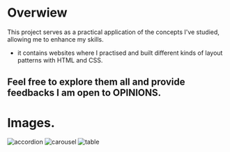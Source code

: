 # Overwiew
This project serves as a practical application of the concepts I've studied, allowing me to enhance my skills.
   - it contains websites where I practised and built different kinds of layout patterns with HTML and CSS.
     
 ## Feel free to explore them all and provide feedbacks I am open to OPINIONS.

 # Images.
 ![accordion](https://github.com/user-attachments/assets/5a1f8974-6ad5-4b2d-a366-ff0a0bdda32b)
       ![carousel](https://github.com/user-attachments/assets/f510e651-fa13-4c1e-af52-2cb561e19c54)
 ![table](https://github.com/user-attachments/assets/65ff62e0-1172-4770-9d22-a45ad272dc26)

